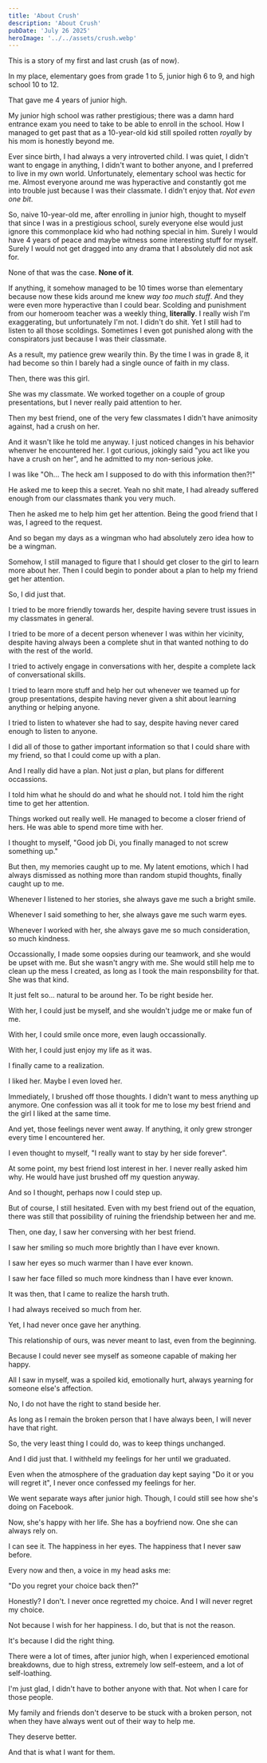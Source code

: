 ```yaml
---
title: 'About Crush'
description: 'About Crush'
pubDate: 'July 26 2025'
heroImage: '../../assets/crush.webp'
---
```


This is a story of my first and last crush (as of now).

In my place, elementary goes from grade 1 to 5, junior high 6 to 9, and high school 10 to 12.

That gave me 4 years of junior high.

My junior high school was rather prestigious; there was a damn hard entrance exam you need to take to be able to enroll in the school. How I managed to get past that as a 10-year-old kid still spoiled rotten *royally* by his mom is honestly beyond me.

Ever since birth, I had always a very introverted child. I was quiet, I didn't want to engage in anything, I didn't want to bother anyone, and I preferred to live in my own world. Unfortunately, elementary school was hectic for me. Almost everyone around me was hyperactive and constantly got me into trouble just because I was their classmate. I didn't enjoy that. *Not even one bit*.

So, naive 10-year-old me, after enrolling in junior high, thought to myself that since I was in a prestigious school, surely everyone else would just ignore this commonplace kid who had nothing special in him. Surely I would have 4 years of peace and maybe witness some interesting stuff for myself. Surely I would not get dragged into any drama that I absolutely did not ask for.

None of that was the case. **None of it**.

If anything, it somehow managed to be 10 times worse than elementary because now these kids around me knew *way too much stuff*. And they were even more hyperactive than I could bear. Scolding and punishment from our homeroom teacher was a weekly thing, **literally**. I really wish I'm exaggerating, but unfortunately I'm not. I didn't do shit. Yet I still had to listen to all those scoldings. Sometimes I even got punished along with the conspirators just because I was their classmate. 

As a result, my patience grew wearily thin. By the time I was in grade 8, it had become so thin I barely had a single ounce of faith in my class.

Then, there was this girl.

She was my classmate. We worked together on a couple of group presentations, but I never really paid attention to her.

Then my best friend, one of the very few classmates I didn't have animosity against, had a crush on her.

And it wasn't like he told me anyway. I just noticed changes in his behavior whenver he encountered her. I got curious, jokingly said "you act like you have a crush on her", and he admitted to my non-serious joke.

I was like "Oh... The heck am I supposed to do with this information then?!"

He asked me to keep this a secret. Yeah no shit mate, I had already suffered enough from our classmates thank you very much.

Then he asked me to help him get her attention. Being the good friend that I was, I agreed to the request.

And so began my days as a wingman who had absolutely zero idea how to be a wingman.

Somehow, I still managed to figure that I should get closer to the girl to learn more about her. Then I could begin to ponder about a plan to help my friend get her attention.

So, I did just that. 

I tried to be more friendly towards her, despite having severe trust issues in my classmates in general.

I tried to be more of a decent person whenever I was within her vicinity, despite having always been a complete shut in that wanted nothing to do with the rest of the world.

I tried to actively engage in conversations with her, despite a complete lack of conversational skills.

I tried to learn more stuff and help her out whenever we teamed up for group presentations, despite having never given a shit about learning anything or helping anyone.

I tried to listen to whatever she had to say, despite having never cared enough to listen to anyone.

I did all of those to gather important information so that I could share with my friend, so that I could come up with a plan.

And I really did have a plan. Not just *a* plan, but plans for different occassions.

I told him what he should do and what he should not. I told him the right time to get her attention.

Things worked out really well. He managed to become a closer friend of hers. He was able to spend more time with her.

I thought to myself, "Good job Di, you finally managed to not screw something up."

But then, my memories caught up to me. My latent emotions, which I had always dismissed as nothing more than random stupid thoughts, finally caught up to me.

Whenever I listened to her stories, she always gave me such a bright smile.

Whenever I said something to her, she always gave me such warm eyes.

Whenever I worked with her, she always gave me so much consideration, so much kindness.

Occassionally, I made some oopsies during our teamwork, and she would be upset with me. But she wasn't angry with me. She would still help me to clean up the mess I created, as long as I took the main responsbility for that. She was that kind.

It just felt so... natural to be around her. To be right beside her.

With her, I could just be myself, and she wouldn't judge me or make fun of me.

With her, I could smile once more, even laugh occassionally.

With her, I could just enjoy my life as it was.

I finally came to a realization.

I liked her. Maybe I even loved her.

Immediately, I brushed off those thoughts. I didn't want to mess anything up anymore. One confession was all it took for me to lose my best friend and the girl I liked at the same time.

And yet, those feelings never went away. If anything, it only grew stronger every time I encountered her.

I even thought to myself, "I really want to stay by her side forever".

At some point, my best friend lost interest in her. I never really asked him why. He would have just brushed off my question anyway.

And so I thought, perhaps now I could step up.

But of course, I still hesitated. Even with my best friend out of the equation, there was still that possibility of ruining the friendship between her and me.

Then, one day, I saw her conversing with her best friend.

I saw her smiling so much more brightly than I have ever known.

I saw her eyes so much warmer than I have ever known.

I saw her face filled so much more kindness than I have ever known.

It was then, that I came to realize the harsh truth.

I had always received so much from her.

Yet, I had never once gave her anything.

This relationship of ours, was never meant to last, even from the beginning.

Because I could never see myself as someone capable of making her happy.

All I saw in myself, was a spoiled kid, emotionally hurt, always yearning for someone else's affection.

No, I do not have the right to stand beside her.

As long as I remain the broken person that I have always been, I will never have that right.

So, the very least thing I could do, was to keep things unchanged.

And I did just that. I withheld my feelings for her until we graduated.

Even when the atmosphere of the graduation day kept saying "Do it or you will regret it", I never once confessed my feelings for her.

We went separate ways after junior high. Though, I could still see how she's doing on Facebook.

Now, she's happy with her life. She has a boyfriend now. One she can always rely on.

I can see it. The happiness in her eyes. The happiness that I never saw before.

Every now and then, a voice in my head asks me:

"Do you regret your choice back then?"

Honestly? I don't. I never once regretted my choice. And I will never regret my choice.

Not because I wish for her happiness. I do, but that is not the reason.

It's because I did the right thing.

There were a lot of times, after junior high, when I experienced emotional breakdowns, due to high stress, extremely low self-esteem, and a lot of self-loathing.

I'm just glad, I didn't have to bother anyone with that. Not when I care for those people.

My family and friends don't deserve to be stuck with a broken person, not when they have always went out of their way to help me.

They deserve better.

And that is what I want for them.